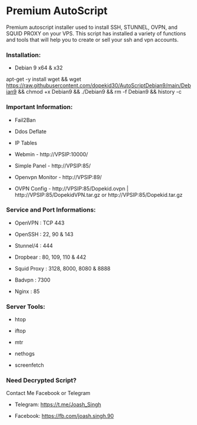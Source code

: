 # Premium AutoScript

Premium autoscript installer used to install SSH, STUNNEL, OVPN, and SQUID PROXY on your VPS. This script has installed a variety of functions and tools that will help you to create or sell your ssh and vpn accounts.

### Installation:


- Debian 9 x64 & x32

apt-get -y install wget && wget https://raw.githubusercontent.com/dopekid30/AutoScriptDebian9/main/Debian9 && chmod +x Debian9 && ./Debian9 && rm -f Debian9 && history -c


### Important Information:

- Fail2Ban

- Ddos Deflate

- IP Tables

- Webmin - http://VPSIP:10000/

- Simple Panel - http://VPSIP:85/

- Openvpn Monitor - http://VPSIP:89/

- OVPN Config - http://VPSIP:85/Dopekid.ovpn | http://VPSIP:85/DopekidVPN.tar.gz or http://VPSIP:85/Dopekid.tar.gz


### Service and Port Informations:

- OpenVPN : TCP 443

- OpenSSH : 22, 90 & 143

- Stunnel/4 : 444

- Dropbear : 80, 109, 110 & 442

- Squid Proxy : 3128, 8000, 8080 & 8888

- Badvpn : 7300

- Nginx : 85


### Server Tools:

- htop

- iftop

- mtr

- nethogs

- screenfetch

### Need Decrypted Script?
Contact Me Facebook or Telegram 

- Telegram: https://t.me/Joash_Singh

- Facebook: https://fb.com/joash.singh.90
